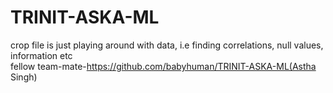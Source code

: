 # TRINIT-ASKA-ML

crop file is just playing around with data, i.e finding correlations, null values, information etc\
fellow team-mate-https://github.com/babyhuman/TRINIT-ASKA-ML(Astha Singh)
